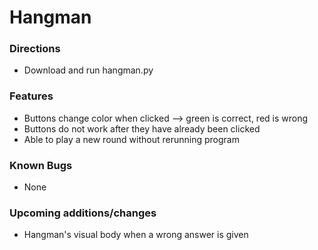 # Hangman

### Directions
- Download and run hangman.py

### Features
- Buttons change color when clicked --> green is correct, red is wrong
- Buttons do not work after they have already been clicked
- Able to play a new round without rerunning program

### Known Bugs
- None

### Upcoming additions/changes
- Hangman's visual body when a wrong answer is given
